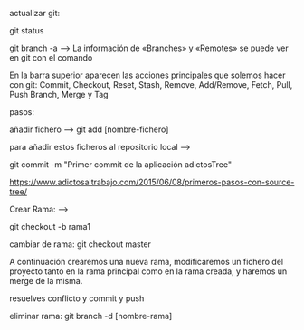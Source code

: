 actualizar git:


git status

git branch -a --> La información de «Branches» y «Remotes» se puede ver en git con el comando

En la barra superior aparecen las acciones principales que solemos hacer con git: Commit, Checkout, Reset, Stash, Remove, Add/Remove, Fetch, Pull, Push Branch, Merge y Tag

pasos: 

añadir fichero -->  git add [nombre-fichero]

para añadir estos ficheros al repositorio local -->

git commit -m "Primer commit de la aplicación adictosTree"


https://www.adictosaltrabajo.com/2015/06/08/primeros-pasos-con-source-tree/


Crear Rama: -->

git checkout -b rama1

cambiar de rama: git checkout master

A continuación crearemos una nueva rama, modificaremos un fichero del proyecto tanto en la rama principal como en la rama creada, y haremos un merge de la misma.


resuelves conflicto y commit y push

eliminar rama:  git branch -d [nombre-rama]
